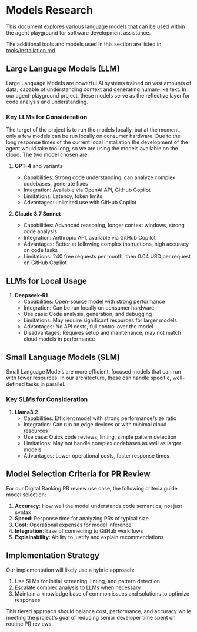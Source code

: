 # Models Research

This document explores various language models that can be used within the agent playground for software development assistance.

The additional tools and models used in this section are listed in [tools/installation.md](tools/installation.md).

## Large Language Models (LLM)

Large Language Models are powerful AI systems trained on vast amounts of data, capable of understanding context and generating human-like text. In our agent-playground project, these models serve as the reflective layer for code analysis and understanding.

### Key LLMs for Consideration

The target of the project is to run the models locally, but at the moment, only a few models can be run locally on consumer hardware. 
Due to the long response times of the  current local installation the development of the agent would take too long, 
so we are using the models available on the cloud. The two model chosen are:

1. **GPT-4** and variants
   - Capabilities: Strong code understanding, can analyze complex codebases, generate fixes
   - Integration: Available via OpenAI API, GitHub Copilot
   - Limitations: Latency, token limits
   - Advantages: unlimited use with GitHub Copilot

2. **Claude 3.7 Sonnet**
   - Capabilities: Advanced reasoning, longer context windows, strong code analysis
   - Integration: Anthropic API, available via GitHub Copilot
   - Advantages: Better at following complex instructions, high accuracy on code tasks
   - Limitations: 240 free requests per month, then 0.04 USD per request on GitHub Copilot

## LLMs for Local Usage

1. **Deepseek-R1**
   - Capabilities: Open-source model with strong performance
   - Integration: Can be run locally on consumer hardware
   - Use case: Code analysis, generation, and debugging
   - Limitations: May require significant resources for larger models
   - Advantages: No API costs, full control over the model
   - Disadvantages: Requires setup and maintenance, may not match cloud models in performance

## Small Language Models (SLM)

Small Language Models are more efficient, focused models that can run with fewer resources. 
In our architecture, these can handle specific, well-defined tasks in parallel.

### Key SLMs for Consideration

1. **Llama3.2**
   - Capabilities: Efficient model with strong performance/size ratio
   - Integration: Can run on edge devices or with minimal cloud resources
   - Use case: Quick code reviews, linting, simple pattern detection
   - Limitations: May not handle complex codebases as well as larger models
   - Advantages: Lower operational costs, faster response times

## Model Selection Criteria for PR Review

For our Digital Banking PR review use case, the following criteria guide model selection:

1. **Accuracy**: How well the model understands code semantics, not just syntax
2. **Speed**: Response time for analyzing PRs of typical size
3. **Cost**: Operational expenses for model inference
4. **Integration**: Ease of connecting to GitHub workflows
5. **Explainability**: Ability to justify and explain recommendations

## Implementation Strategy

Our implementation will likely use a hybrid approach:

1. Use SLMs for initial screening, linting, and pattern detection
2. Escalate complex analysis to LLMs when necessary
3. Maintain a knowledge base of common issues and solutions to optimize responses

This tiered approach should balance cost, performance, and accuracy while meeting the project's goal of reducing senior developer time spent on routine PR reviews.
